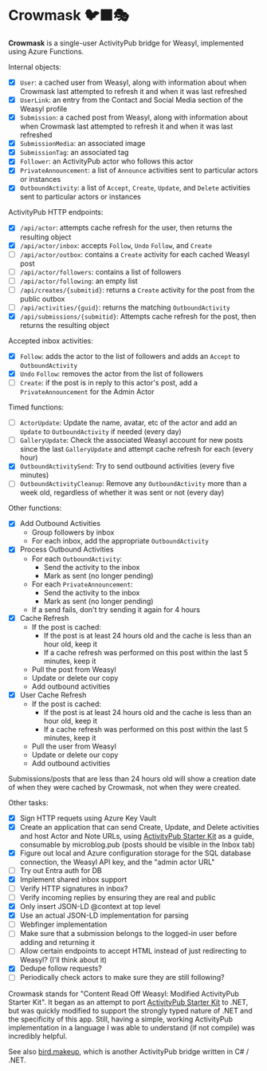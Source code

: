 ﻿# Crowmask 🐦‍⬛🎭

**Crowmask** is a single-user ActivityPub bridge for Weasyl, implemented using Azure Functions.

Internal objects:

- [x] `User`: a cached user from Weasyl, along with information about when Crowmask last attempted to refresh it and when it was last refreshed
- [x] `UserLink`: an entry from the Contact and Social Media section of the Weasyl profile
- [x] `Submission`: a cached post from Weasyl, along with information about when Crowmask last attempted to refresh it and when it was last refreshed
- [x] `SubmissionMedia`: an associated image
- [x] `SubmissionTag`: an associated tag
- [x] `Follower`: an ActivityPub actor who follows this actor
- [x] `PrivateAnnouncement`: a list of `Announce` activities sent to particular actors or instances
- [x] `OutboundActivity`: a list of `Accept`, `Create`, `Update`, and `Delete` activities sent to particular actors or instances

ActivityPub HTTP endpoints:

- [x] `/api/actor`: attempts cache refresh for the user, then returns the resulting object
- [x] `/api/actor/inbox`: accepts `Follow`, `Undo` `Follow`, and `Create`
- [ ] `/api/actor/outbox`: contains a `Create` activity for each cached Weasyl post
- [ ] `/api/actor/followers`: contains a list of followers
- [ ] `/api/actor/following`: an empty list
- [ ] `/api/creates/{submitid}`: returns a `Create` activity for the post from the public outbox
- [ ] `/api/activities/{guid}`: returns the matching `OutboundActivity`
- [x] `/api/submissions/{submitid}`: Attempts cache refresh for the post, then returns the resulting object

Accepted inbox activities:

- [x] `Follow`: adds the actor to the list of followers and adds an `Accept` to `OutboundActivity`
- [x] `Undo` `Follow`: removes the actor from the list of followers
- [ ] `Create`: if the post is in reply to this actor's post, add a `PrivateAnnouncement` for the Admin Actor

Timed functions:

- [ ] `ActorUpdate`: Update the name, avatar, etc of the actor and add an `Update` to `OutboundActivity` if needed (every day)
- [ ] `GalleryUpdate`: Check the associated Weasyl account for new posts since the last `GalleryUpdate` and attempt cache refresh for each (every hour)
- [x] `OutboundActivitySend`: Try to send outbound activities (every five minutes)
- [ ] `OutboundActivityCleanup`: Remove any `OutboundActivity` more than a week old, regardless of whether it was sent or not (every day)

Other functions:

- [x] Add Outbound Activities
    * Group followers by inbox
    * For each inbox, add the appropriate `OutboundActivity`
- [x] Process Outbound Activities
    * For each `OutboundActivity`:
        * Send the activity to the inbox
        * Mark as sent (no longer pending)
    * For each `PrivateAnnouncement`:
        * Send the activity to the inbox
        * Mark as sent (no longer pending)
    * If a send fails, don't try sending it again for 4 hours
- [x] Cache Refresh
    * If the post is cached:
        * If the post is at least 24 hours old and the cache is less than an hour old, keep it
        * If a cache refresh was performed on this post within the last 5 minutes, keep it
    * Pull the post from Weasyl
    * Update or delete our copy
    * Add outbound activities
- [x] User Cache Refresh
    * If the post is cached:
        * If the post is at least 24 hours old and the cache is less than an hour old, keep it
        * If a cache refresh was performed on this post within the last 5 minutes, keep it
    * Pull the user from Weasyl
    * Update or delete our copy
    * Add outbound activities

Submissions/posts that are less than 24 hours old will show a creation date of
when they were cached by Crowmask, not when they were created.

Other tasks:

- [x] Sign HTTP requets using Azure Key Vault
- [x] Create an application that can send Create, Update, and Delete activities and host Actor and Note URLs,
      using [ActivityPub Starter Kit](https://github.com/jakelazaroff/activitypub-starter-kit) as a guide,
      consumable by microblog.pub (posts should be visible in the Inbox tab)
- [x] Figure out local and Azure configuration storage for the SQL database connection, the Weasyl API key, and the "admin actor URL"
- [ ] Try out Entra auth for DB
- [x] Implement shared inbox support
- [ ] Verify HTTP signatures in inbox?
- [ ] Verify incoming replies by ensuring they are real and public
- [x] Only insert JSON-LD @context at top level
- [x] Use an actual JSON-LD implementation for parsing
- [ ] Webfinger implementation
- [ ] Make sure that a submission belongs to the logged-in user before adding and returning it
- [ ] Allow certain endpoints to accept HTML instead of just redirecting to Weasyl? (I'll think about it)
- [x] Dedupe follow requests?
- [ ] Periodically check actors to make sure they are still following?

Crowmask stands for "Content Read Off Weasyl: Modified ActivityPub Starter Kit". It began as an attempt
to port [ActivityPub Starter Kit](https://github.com/jakelazaroff/activitypub-starter-kit) to .NET, but
was quickly modified to support the strongly typed nature of .NET and the specificity of this app.
Still, having a simple, working ActivityPub implementation in a language I was able to understand (if
not compile) was incredibly helpful.

See also [bird.makeup](https://sr.ht/~cloutier/bird.makeup/), which is another
ActivityPub bridge written in C# / .NET.
